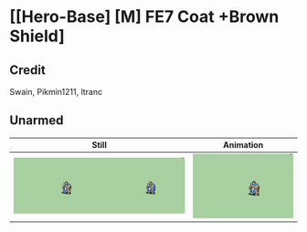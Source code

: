 # [\[Hero-Base\] \[M\] FE7 Coat +Brown Shield]

## Credit

Swain, Pikmin1211, ltranc
	
## Unarmed

| Still | Animation |
| :---: | :-------: |
| ![Unarmed still](./Unarmed_000.png) | ![Unarmed animation](./Unarmed.gif) |
